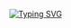 [![Typing SVG](https://readme-typing-svg.demolab.com?font=Starborn&color=F7F7F7&width=435&lines=Hey%2C+I'm+ozu+a+software+%26+web+developer)](https://git.io/typing-svg)
